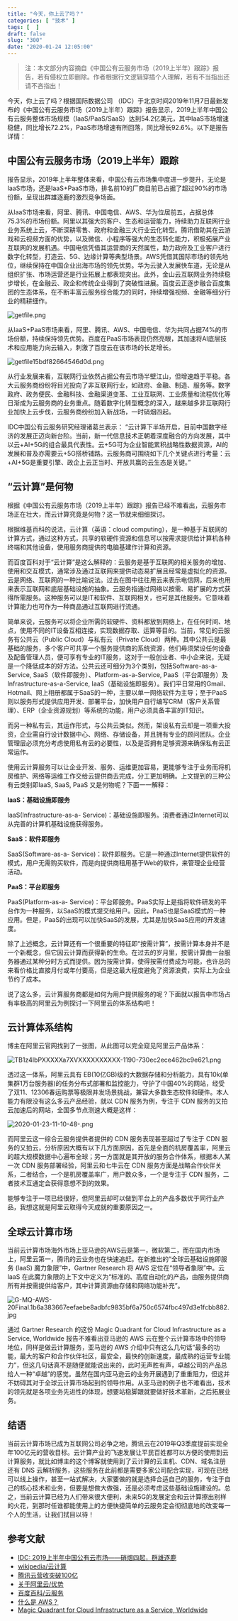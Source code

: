 ```yaml
---
title: "今天，你上云了吗？"
categories: [ "技术" ]
tags: [  ]
draft: false
slug: "300"
date: "2020-01-24 12:05:00"
---
```


> 注：本文部分内容摘自《中国公有云服务市场（2019上半年）跟踪》报告，若有侵权立即删除。作者根据行文逻辑穿插个人理解，若有不当指出还请不吝指出！

今天，你上云了吗？根据国际数据公司 （IDC）于北京时间2019年11月7日最新发布的《中国公有云服务市场（2019上半年）跟踪》报告显示，2019上半年中国公有云服务整体市场规模（IaaS/PaaS/SaaS）达到54.2亿美元，其中IaaS市场增速稳健，同比增长72.2%，PaaS市场增速有所回落，同比增长92.6%。以下是报告详情：

## 中国公有云服务市场（2019上半年）跟踪

报告显示，2019年上半年整体来看，中国公有云市场集中度进一步提升，无论是IaaS市场，还是IaaS+PaaS市场，排名前10的厂商目前已占据了超过90%的市场份额，呈现出群雄逐鹿的激烈竞争场面。

从IaaS市场来看，阿里、腾讯、中国电信、AWS、华为位居前五，占据总体75.3%的市场份额。阿里以其强大的客户、生态和运营能力，持续助力互联网行业业务系统上云，不断深耕零售、政府和金融三大行业云化转型。腾讯借助其在云游戏和云视频方面的优势，以及微信、小程序等强大的生态转化能力，积极拓展产业互联网的发展机遇。中国电信凭借其运营商的天然属性，助力政府及工业客户进行数字化转型，打造云、5G、边缘计算等典型场景。AWS凭借其国际市场的领先地位，继续保持在中国企业出海市场的领先优势。华为云驶入发展快车道，无论是从组织扩张、市场运营还是行业拓展上都表现突出。此外，金山云互联网业务持续稳步增长，在金融云、政企和传统企业得到了突破性进展。百度云正逐步融合百度集团的生态体系，在不断丰富云服务综合能力的同时，持续增强视频、金融等细分行业的精耕细作。

![getfile.png](https://imagehost-cdn.frytea.com/images/2020/01/24/getfile.png)

从IaaS+PaaS市场来看，阿里、腾讯、AWS、中国电信、华为共同占据74%的市场份额，持续保持领先优势。百度在PaaS市场表现仍然亮眼，其加速将AI底层技术和应用能力向云输入，刺激了百度云在该市场的长足增长。

![getfile15bdf82664546d0d.png](https://imagehost-cdn.frytea.com/images/2020/01/24/getfile15bdf82664546d0d.png)

从行业发展来看，互联网行业依然占据公有云市场半壁江山，但增速趋于平稳。各大云服务商纷纷将目光投向了非互联网行业，如政府、金融、制造、服务等。数字政府、政务便民、金融科技、金融渠道变革、工业互联网、工业质量和流程优化等日渐成为云服务商的业务重点。随着数字化转型概念的深入，越来越多非互联网行业加快上云步伐，云服务商纷纷加入新战场，一时硝烟四起。

IDC中国公有云服务研究经理诸葛兰表示： “云计算下半场开启，目前中国数字经济的发展正迈向新台阶。当前，新一代信息技术正朝着深度融合的方向发展，其中以云+AI+5G的组合最具代表性。云+5G可为企业智能累积战略性数据资源，AI的发展和普及亦需要云+5G搭桥铺路。云服务商可围绕如下几个关键点进行考量：云+AI+5G是重要引擎、政企上云正当时、开放共赢的云生态是关键。”

## “云计算”是何物

根据《中国公有云服务市场（2019上半年）跟踪》报告已经不难看出，云服务市场正在壮大，而云计算究竟是何物？这一节就来细细探讨。

根据维基百科的说法，云计算（英语：cloud computing），是一种基于互联网的计算方式，通过这种方式，共享的软硬件资源和信息可以按需求提供给计算机各种终端和其他设备，使用服务商提供的电脑基建作计算和资源。

而百度百科对于“云计算”是这么解释的：云服务是基于互联网的相关服务的增加、使用和交互模式，通常涉及通过互联网来提供动态易扩展且经常是虚拟化的资源。云是网络、互联网的一种比喻说法。过去在图中往往用云来表示电信网，后来也用来表示互联网和底层基础设施的抽象。云服务指通过网络以按需、易扩展的方式获得所需服务。这种服务可以是IT和软件、互联网相关，也可是其他服务。它意味着计算能力也可作为一种商品通过互联网进行流通。

简单来说，云服务可以将企业所需的软硬件、资料都放到网络上，在任何时间、地点，使用不同的IT设备互相连接，实现数据存取、运算等目的。当前，常见的云服务有公共云（Public Cloud）与私有云（Private Cloud）两种。其中公共云是最基础的服务，多个客户可共享一个服务提供商的系统资源，他们毋须架设任何设备及配备管理人员，便可享有专业的IT服务，这对于一般创业者、中小企来说，无疑是一个降低成本的好方法。公共云还可细分为3个类别，包括Software-as-a-Service, SaaS（软件即服务）、Platform-as-a-Service, PaaS（平台即服务）及Infrastructure-as-a-Service, IaaS（基础设施即服务）。我们平日常用的Gmail、Hotmail、网上相册都属于SaaS的一种，主要以单一网络软件为主导；至于PaaS则以服务形式提供应用开发、部署平台，加快用户自行编写CRM（客户关系管理）、ERP（企业资源规划）等系统的功能，用户必须具备丰富的IT知识。

而另一种私有云，其运作形式，与公共云类似。然而，架设私有云却是一项重大投资，企业需自行设计数据中心、网络、存储设备，并且拥有专业的顾问团队。企业管理层必须充分考虑使用私有云的必要性，以及是否拥有足够资源来确保私有云正常运作。

使用云计算服务可以让企业开发、服务、运维更加容易，更能够专注于业务而将机房维护、网络等运维工作交给云提供商去完成，分工更加明确。上文提到的三种公有云类别即IaaS, SaaS, PaaS 又是何物呢？下面一一解释：

**IaaS：基础设施即服务**

IaaS(Infrastructure-as-a- Service)：基础设施即服务。消费者通过Internet可以从完善的计算机基础设施获得服务。

**SaaS：软件即服务**

SaaS(Software-as-a- Service)：软件即服务。它是一种通过Internet提供软件的模式，用户无需购买软件，而是向提供商租用基于Web的软件，来管理企业经营活动。

**PaaS：平台即服务**

PaaS(Platform-as-a- Service)：平台即服务。PaaS实际上是指将软件研发的平台作为一种服务，以SaaS的模式提交给用户。因此，PaaS也是SaaS模式的一种应用。但是，PaaS的出现可以加快SaaS的发展，尤其是加快SaaS应用的开发速度。

除了上述概念，云计算还有一个很重要的特征即“按需计算”，按需计算本身并不是一个新概念，但它因云计算而获得新的生命。在过去的岁月里，按需计算由一台服务器通过某种分时方式而提供。因为按需计算，使得按需付费成为可能，也许总的来看价格比直接月付或年付要高，但是这最大程度避免了资源浪费，实际上为企业节约了成本。

说了这么多，云计算服务商都是如何为用户提供服务的呢？下面就以报告中市场占有率极高的阿里云为例探讨一下阿里云的体系结构吧！

## 云计算体系结构

博主在阿里云官网找到了一张图，从此图可以完全窥见阿里云产品体系：

![TB1z4lbPXXXXXa7XVXXXXXXXXXX-1190-730ec2ece462bc9e621.png](https://imagehost-cdn.frytea.com/images/2020/01/24/TB1z4lbPXXXXXa7XVXXXXXXXXXX-1190-730ec2ece462bc9e621.png)

透过这一体系，阿里云具有 EB(10亿GB)级的大数据存储和分析能力，具有10k(单集群1万台服务器)的任务分布式部署和监控能力，守护了中国40%的网站，经受了双11、12306春运购票等极限并发场景挑战，兼容大多数生态软件和硬件。本人能力有限没有这么多云产品经验，就以 CDN 服务为例，专注于 CDN 服务的又拍云加速后的网站，全国多节点测速大概是这样：

![2020-01-23-11-10-48-.png](https://imagehost-cdn.frytea.com/images/2020/01/23/2020-01-23-11-10-48-.png)

而阿里云这一综合云服务提供者提供的 CDN 服务表现甚至超过了专注于 CDN 服务的又拍云，分析原因大概有以下几方面原因，首先是全面的机房覆盖率，阿里云的超大规模数据中心遍布全球；另一方面就是其开放的服务合作体系，根据本人某一次 CDN 服务部署经验，阿里云和七牛云在 CDN 服务方面是战略合作伙伴关系，二者结合，一个是机房覆盖率广，用户数众多，一个是专注于 CDN 服务，二者技术互通定会获得意想不到的效果。

能够专注于一项已经很好，但阿里云却可以做到平台上的产品多数优于同行业产品，我想这就是阿里云取得今天成就的重要原因之一。

## 全球云计算市场

当前云计算市场海外市场上亚马逊的AWS云是第一，微软第二，而在国内市场上，阿里云第一，腾讯的云业务也在快速追赶。在新推出的“全球云基础设施即服务 (IaaS) 魔力象限”中，Gartner Research 将 AWS 定位在“领导者象限”中。云 IaaS 在此魔力象限的上下文中定义为“标准的、高度自动化的产品，由服务提供商所有并按需提供给客户，其中计算资源由存储和网络功能补充”。

![G-MQ-AWS-20Final.1b6a383667eefaebe8adbfc9835bf6a750c6574fbc497d3e1fcbb882.jpg](https://imagehost-cdn.frytea.com/images/2020/01/24/G-MQ-AWS-20Final.1b6a383667eefaebe8adbfc9835bf6a750c6574fbc497d3e1fcbb882.jpg)

通过 Gartner Research 的这份 Magic Quadrant for Cloud Infrastructure as a Service, Worldwide 报告不难看出亚马逊的 AWS 云在整个云计算市场中的领导地位，同样是做云计算服务，亚马逊的 AWS 介绍中只有这么几句话“最多的功能，最大的客户和合作伙伴社区，最安全，最快的创新速度，最成熟的运营专业能力”，但这几句话真不是随便就能说出来的，此时无声胜有声，卓越公司的产品总给人一种“卓越”的感觉。虽然在国内亚马逊云的业务开展遇到了重重阻力，但这并不妨碍其对于全球云计算市场起到的领导作用。从亚马逊的例子也不难看出，技术的领先就是各项业务先进性的体现，想要站稳脚跟就要做好技术革新，之后拓展业务。

## 结语

当前云计算市场已成为互联网公司必争之地，腾讯云在2019年Q3季度提前实现全年100亿元的营收目标。云计算产业的飞速发展让平民百姓都可以方便的使用到云计算服务，就比如博主的这个博客就使用到了云计算的云主机、CDN、域名注册还有 DNS 云解析服务，这些服务在此前都是需要多家公司配合实现，可现在已经可以线上操作，甚至一站式解决，大家要做的就是选择合适自己的服务，专注于自己的核心技术和业务，但要是想做大做强，还是必须考虑这些基础设施建设的。总之，当前云计算已经为人们带来很大便利，未来5G的发展定会和云计算擦出别样的火花，到那时任谁都能使用上的方便快捷简单的云服务定会彻彻底地的改变每一个人的生活，让我们拭目以待！



## 参考文献

 - [IDC: 2019上半年中国公有云市场——硝烟四起，群雄逐鹿](https://www.idc.com/getdoc.jsp?containerId=prCHC45634819)
 - [wikipedia/云计算](https://zh.wikipedia.org/wiki/%E9%9B%B2%E7%AB%AF%E9%81%8B%E7%AE%97)
 - [腾讯云营收突破100亿](http://m.techweb.com.cn/article/2019-12-19/2770046.shtml)
 - [关于阿里云/优势](https://cn.aliyun.com/about/advantage)
 - [百度百科/云服务](https://baike.baidu.com/item/%E4%BA%91%E6%9C%8D%E5%8A%A1)
 - [什么是 AWS？](https://aws.amazon.com/cn/what-is-aws/?nc1=f_cc)
 - [Magic Quadrant for Cloud Infrastructure as a Service, Worldwide](https://www.gartner.com/doc/reprints?id=1-1CMAPXNO&ct=190709&st=sb)
